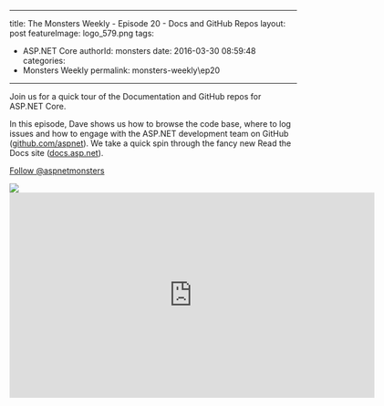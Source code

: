 
---
title: The Monsters Weekly - Episode 20 -  Docs and GitHub Repos
layout: post
featureImage: logo_579.png
tags: 
  - ASP.NET Core
authorId: monsters
date: 2016-03-30 08:59:48
categories:
  - Monsters Weekly
permalink: monsters-weekly\ep20
---

<p>Join us for a quick tour of the Documentation and GitHub repos for ASP.NET Core.</p><p>In this episode, Dave shows us how to browse the code base, where to log issues and how to engage with the ASP.NET development team on GitHub (<a href="github.com/aspnet">github.com/aspnet</a>). We take a quick spin through&nbsp;the fancy new Read the Docs site (<a href="docs.asp.net">docs.asp.net</a>).</p><p><a class="twitter-follow-button" href="https://twitter.com/aspnetmonsters">Follow @aspnetmonsters</a></p> <img src="http://m.webtrends.com/dcs1wotjh10000w0irc493s0e_6x1g/njs.gif?dcssip=channel9.msdn.com&dcsuri=https://s.ch9.ms/Series/aspnetmonsters/feed&WT.dl=0&WT.entryid=Entry:RSSView:e83ce04340b2492babc1a5da0003781f">

<!--more-->
<iframe src='https://channel9.msdn.com/Series/aspnetmonsters/Episode-20-Docs-and-GitHub-Repos/player' width='640' height='360' allowFullScreen frameBorder='0'></iframe>
